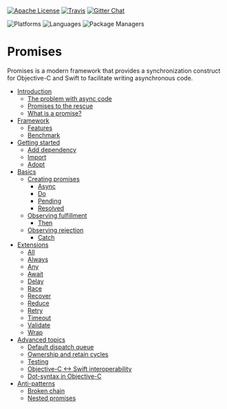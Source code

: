[![Apache
License](https://img.shields.io/github/license/google/promises.svg)](LICENSE)
[![Travis](https://api.travis-ci.org/google/promises.svg?branch=master)](https://travis-ci.org/google/promises)
[![Gitter Chat](https://badges.gitter.im/google/promises.svg)](https://gitter.im/google/promises)

![Platforms](https://img.shields.io/badge/platforms-macOS%20%7C%20iOS%20%7C%20tvOS%20%7C%20watchOS-blue.svg?longCache=true&style=flat)
![Languages](https://img.shields.io/badge/languages-Swift%20%7C%20ObjC-orange.svg?longCache=true&style=flat)
![Package Managers](https://img.shields.io/badge/supports-Bazel%20%7C%20SwiftPM%20%7C%20CocoaPods%20%7C%20Carthage-yellow.svg?longCache=true&style=flat)

# Promises

Promises is a modern framework that provides a synchronization construct for
Objective-C and Swift to facilitate writing asynchronous code.

*   [Introduction](g3doc/index.md)
    *   [The problem with async
        code](g3doc/index.md#the-problem-with-async-code)
    *   [Promises to the rescue](g3doc/index.md#promises-to-the-rescue)
    *   [What is a promise?](g3doc/index.md#what-is-a-promise)
*   [Framework](g3doc/index.md#framework)
    *   [Features](g3doc/index.md#features)
    *   [Benchmark](g3doc/index.md#benchmark)
*   [Getting started](g3doc/index.md#getting-started)
    *   [Add dependency](g3doc/index.md#add-dependency)
    *   [Import](g3doc/index.md#import)
    *   [Adopt](g3doc/index.md#adopt)
*   [Basics](g3doc/index.md#basics)
    *   [Creating promises](g3doc/index.md#creating-promises)
        *   [Async](g3doc/index.md#async)
        *   [Do](g3doc/index.md#do)
        *   [Pending](g3doc/index.md#pending)
        *   [Resolved](g3doc/index.md#create-a-resolved-promise)
    *   [Observing fulfillment](g3doc/index.md#observing-fulfillment)
        *   [Then](g3doc/index.md#then)
    *   [Observing rejection](g3doc/index.md#observing-rejection)
        *   [Catch](g3doc/index.md#catch)
*   [Extensions](g3doc/index.md#extensions)
    *   [All](g3doc/index.md#all)
    *   [Always](g3doc/index.md#always)
    *   [Any](g3doc/index.md#any)
    *   [Await](g3doc/index.md#await)
    *   [Delay](g3doc/index.md#delay)
    *   [Race](g3doc/index.md#race)
    *   [Recover](g3doc/index.md#recover)
    *   [Reduce](g3doc/index.md#reduce)
    *   [Retry](g3doc/index.md#retry)
    *   [Timeout](g3doc/index.md#timeout)
    *   [Validate](g3doc/index.md#validate)
    *   [Wrap](g3doc/index.md#wrap)
*   [Advanced topics](g3doc/index.md#advanced-topics)
    *   [Default dispatch queue](g3doc/index.md#default-dispatch-queue)
    *   [Ownership and retain
        cycles](g3doc/index.md#ownership-and-retain-cycles)
    *   [Testing](g3doc/index.md#testing)
    *   [Objective-C <-> Swift
        interoperability](g3doc/index.md#objective-c---swift-interoperability)
    *   [Dot-syntax in Objective-C](g3doc/index.md#dot-syntax-in-objective-c)
*   [Anti-patterns](g3doc/index.md#anti-patterns)
    *   [Broken chain](g3doc/index.md#broken-chain)
    *   [Nested promises](g3doc/index.md#nested-promises)
